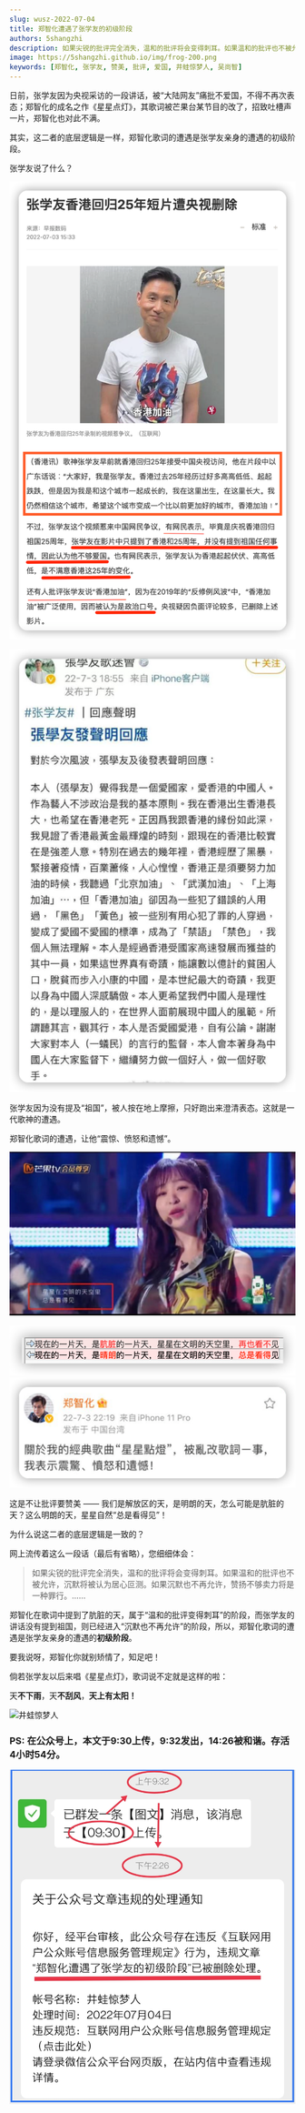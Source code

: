```yaml
---
slug: wusz-2022-07-04
title: 郑智化遭遇了张学友的初级阶段
authors: 5shangzhi
description: 如果尖锐的批评完全消失，温和的批评将会变得刺耳。如果温和的批评也不被允许，沉默将被认为居心叵测。如果沉默也不再允许，赞扬不够卖力将是一种罪行
image: https://5shangzhi.github.io/img/frog-200.png
keywords: [郑智化, 张学友, 赞美, 批评, 爱国, 井蛙惊梦人, 吴尚智]
---
```


日前，张学友因为央视采访的一段讲话，被“大陆网友”痛批不爱国，不得不再次表态；郑智化的成名之作《星星点灯》，其歌词被芒果台某节目的改了，招致吐槽声一片，郑智化也对此不满。

其实，这二者的底层逻辑是一样，郑智化歌词的遭遇是张学友亲身的遭遇的初级阶段。

张学友说了什么？

![井蛙惊梦人](images/2022-07-04/1.png)

![井蛙惊梦人](images/2022-07-04/2.png)

张学友因为没有提及“祖国”，被人按在地上摩擦，只好跑出来澄清表态。这就是一代歌神的遭遇。

郑智化歌词的遭遇，让他“震惊、愤怒和遗憾”。

![井蛙惊梦人](images/2022-07-04/3.jpeg)

![井蛙惊梦人](images/2022-07-04/4.png)
![井蛙惊梦人](images/2022-07-04/5.png)

这是不让批评要赞美 —— 我们是解放区的天，是明朗的天，怎么可能是肮脏的天？这么明朗的天，星星自然“总是看得见”！

为什么说这二者的底层逻辑是一致的？

网上流传着这么一段话（最后有省略），您细细体会：

> 如果尖锐的批评完全消失，温和的批评将会变得刺耳。如果温和的批评也不被允许，沉默将被认为居心叵测。如果沉默也不再允许，赞扬不够卖力将是一种罪行。……

郑智化在歌词中提到了肮脏的天，属于“温和的批评变得刺耳”的阶段，而张学友的讲话没有提到祖国，则已经进入“沉默也不再允许”的阶段，所以，郑智化歌词的遭遇是张学友亲身的遭遇的**初级阶段**。

要我说呀，郑智化你就别矫情了，知足吧！

倘若张学友以后来唱《星星点灯》，歌词说不定就是这样的啦：

天**不下雨**，天**不刮风**，**天上有太阳！**

![井蛙惊梦人](https://5shangzhi.github.io/img/frog.jpeg)

### PS: 在公众号上，本文于9:30上传，9:32发出，14:26被和谐。存活4小时54分。

![井蛙惊梦人](images/2022-07-04/6.jpg)
